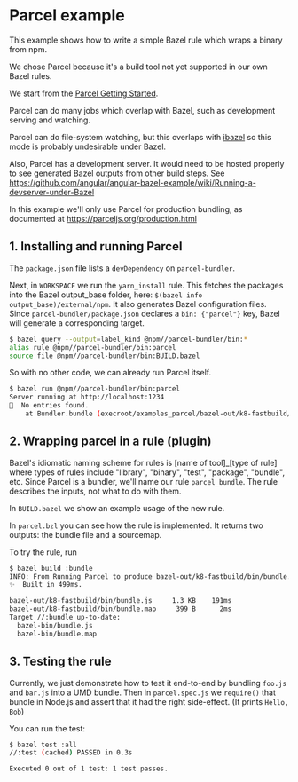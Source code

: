# Parcel example

This example shows how to write a simple Bazel rule which wraps a binary from npm.

We chose Parcel because it's a build tool not yet supported in our own Bazel rules.

We start from the [Parcel Getting Started](https://parceljs.org/getting_started.html).

Parcel can do many jobs which overlap with Bazel, such as development serving and watching.

Parcel can do file-system watching, but this overlaps with [ibazel](https://github.com/bazelbuild/bazel-watcher) so this mode is probably undesirable under Bazel.

Also, Parcel has a development server.
It would need to be hosted properly to see generated Bazel outputs from other build steps.
See https://github.com/angular/angular-bazel-example/wiki/Running-a-devserver-under-Bazel

In this example we'll only use Parcel for production bundling, as documented at https://parceljs.org/production.html

## 1. Installing and running Parcel

The `package.json` file lists a `devDependency` on `parcel-bundler`.

Next, in `WORKSPACE` we run the `yarn_install` rule.
This fetches the packages into the Bazel output_base folder, here: `$(bazel info output_base)/external/npm`.
It also generates Bazel configuration files.
Since `parcel-bundler/package.json` declares a `bin: {"parcel"}` key, Bazel will generate a corresponding target.

```sh
$ bazel query --output=label_kind @npm//parcel-bundler/bin:*
alias rule @npm//parcel-bundler/bin:parcel
source file @npm//parcel-bundler/bin:BUILD.bazel
```

So with no other code, we can already run Parcel itself.

```sh
$ bazel run @npm//parcel-bundler/bin:parcel
Server running at http://localhost:1234 
🚨  No entries found.
    at Bundler.bundle (execroot/examples_parcel/bazel-out/k8-fastbuild/bin/external/npm/node_modules/parcel-bundler/parcel__bin.runfiles/npm/node_modules/parcel-bundler/src/Bundler.js:261:17)
```

## 2. Wrapping parcel in a rule (plugin)

Bazel's idiomatic naming scheme for rules is [name of tool]_[type of rule] where types of rules include "library", "binary", "test", "package", "bundle", etc.
Since Parcel is a bundler, we'll name our rule `parcel_bundle`.
The rule describes the inputs, not what to do with them.

In `BUILD.bazel` we show an example usage of the new rule.

In `parcel.bzl` you can see how the rule is implemented. It returns two outputs: the bundle file and a sourcemap.

To try the rule, run

```sh
$ bazel build :bundle
INFO: From Running Parcel to produce bazel-out/k8-fastbuild/bin/bundle.js:
✨  Built in 499ms.

bazel-out/k8-fastbuild/bin/bundle.js     1.3 KB    191ms
bazel-out/k8-fastbuild/bin/bundle.map     399 B      2ms
Target //:bundle up-to-date:
  bazel-bin/bundle.js
  bazel-bin/bundle.map
```

## 3. Testing the rule

Currently, we just demonstrate how to test it end-to-end by bundling `foo.js` and `bar.js` into a UMD bundle.
Then in `parcel.spec.js` we `require()` that bundle in Node.js and assert that it had the right side-effect.
(It prints `Hello, Bob`)

You can run the test:

```sh
$ bazel test :all
//:test (cached) PASSED in 0.3s

Executed 0 out of 1 test: 1 test passes.
```
